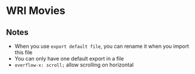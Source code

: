 # WRI Movies

## Notes
- When you use `export default file`, you can rename it when you import this file
- You can only have one default export in a file
- `overflow-x: scroll;` allow scrolling on horizontal